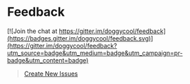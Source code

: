 # Feedback

[![Join the chat at https://gitter.im/doggycool/feedback](https://badges.gitter.im/doggycool/feedback.svg)](https://gitter.im/doggycool/feedback?utm_source=badge&utm_medium=badge&utm_campaign=pr-badge&utm_content=badge)

> [Create New Issues](https://github.com/doggycool/feedback/issues/new)
